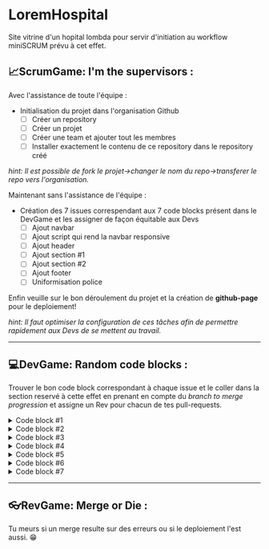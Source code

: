 # LoremHospital
Site vitrine d'un hopital lombda pour servir d'initiation au workflow miniSCRUM prévu à cet effet.

## 📈ScrumGame: I'm the supervisors :
Avec l'assistance de toute l'équipe :

* Initialisation du projet dans l'organisation Github
  - [ ] Créer un repository
  - [ ] Créer un projet
  - [ ] Créer une team et ajouter tout les membres
  - [ ] Installer exactement le contenu de ce repository dans le repository créé

*hint: Il est possible de fork le projet->changer le nom du repo->transferer le repo vers l'organisation.*

 Maintenant sans l'assistance de l'équipe :

* Création des 7 issues correspendant aux 7 code blocks présent dans le DevGame et les assigner de façon équitable aux Devs
  - [ ] Ajout navbar
  - [ ] Ajout script qui rend la navbar responsive
  - [ ] Ajout header
  - [ ] Ajout section #1
  - [ ] Ajout section #2
  - [ ] Ajout footer
  - [ ] Uniformisation police

Enfin veuille sur le bon déroulement du projet et la création de **github-page** pour le deploiement!

*hint: Il faut optimiser la configuration de ces tâches afin de permettre rapidement aux Devs de se mettent au travail.*

 ***
  
## 💻DevGame: Random code blocks :
Trouver le bon code block correspondant à chaque issue et le coller dans la section reservé à cette effet en prenant en compte du *branch to merge progression* et assigne un Rev pour chacun de tes pull-requests.

<details>
  <summary>Code block #1</summary>
  
  ```html
  <!-- First Grid -->
  <div class="w3-row-padding w3-padding-64 w3-container">
    <div class="w3-content">
      <div class="w3-twothird">
        <h1>Lorem Ipsum</h1>
        <h5 class="w3-padding-32">Lorem ipsum dolor sit amet, consectetur adipiscing elit, sed do eiusmod tempor incididunt ut labore et dolore magna aliqua. Ut enim ad minim veniam, quis nostrud exercitation ullamco laboris nisi ut aliquip ex ea commodo consequat.</h5>

        <p class="w3-text-grey">Lorem ipsum dolor sit amet, consectetur adipiscing elit, sed do eiusmod tempor incididunt ut labore et dolore magna aliqua. Ut enim ad minim veniam, quis nostrud exercitation ullamco laboris nisi ut aliquip ex ea commodo consequat. Excepteur sint
          occaecat cupidatat non proident, sunt in culpa qui officia deserunt mollit anim id est laborum consectetur adipiscing elit, sed do eiusmod tempor incididunt ut labore et dolore magna aliqua. Ut enim ad minim veniam, quis nostrud exercitation ullamco
          laboris nisi ut aliquip ex ea commodo consequat.</p>
      </div>

      <div class="w3-third w3-center">
        <i class="fa fa-anchor w3-padding-64 w3-text-red"></i>
      </div>
    </div>
  </div>
  ```

</details>

<details>
  <summary>Code block #2</summary>
  
  ```css
  body,h1,h2,h3,h4,h5,h6 {font-family: "Lato", sans-serif}
  .w3-bar,h1,button {font-family: "Montserrat", sans-serif}
  .fa-anchor,.fa-coffee {font-size:200px}
  ```

</details>

<details>
  <summary>Code block #3</summary>
  
  ```html
  <div class="w3-top">
    <div class="w3-bar w3-red w3-card w3-left-align w3-large">
      <a class="w3-bar-item w3-button w3-hide-medium w3-hide-large w3-right w3-padding-large w3-hover-white w3-large w3-red" href="javascript:void(0);" onclick="myFunction()" title="Toggle Navigation Menu"><i class="fa fa-bars"></i></a>
      <a href="#" class="w3-bar-item w3-button w3-padding-large w3-white">Home</a>
      <a href="#" class="w3-bar-item w3-button w3-hide-small w3-padding-large w3-hover-white">Link 1</a>
      <a href="#" class="w3-bar-item w3-button w3-hide-small w3-padding-large w3-hover-white">Link 2</a>
      <a href="#" class="w3-bar-item w3-button w3-hide-small w3-padding-large w3-hover-white">Link 3</a>
      <a href="#" class="w3-bar-item w3-button w3-hide-small w3-padding-large w3-hover-white">Link 4</a>
    </div>

    <div id="navDemo" class="w3-bar-block w3-white w3-hide w3-hide-large w3-hide-medium w3-large">
      <a href="#" class="w3-bar-item w3-button w3-padding-large">Link 1</a>
      <a href="#" class="w3-bar-item w3-button w3-padding-large">Link 2</a>
      <a href="#" class="w3-bar-item w3-button w3-padding-large">Link 3</a>
      <a href="#" class="w3-bar-item w3-button w3-padding-large">Link 4</a>
    </div>
  </div>
  ```
  
</details>

<details>
  <summary>Code block #4</summary>
  
  ```html
  <footer class="w3-container w3-padding-64 w3-center w3-opacity">  
    <div class="w3-xlarge w3-padding-32">
      <i class="fa fa-facebook-official w3-hover-opacity"></i>
      <i class="fa fa-instagram w3-hover-opacity"></i>
      <i class="fa fa-snapchat w3-hover-opacity"></i>
      <i class="fa fa-pinterest-p w3-hover-opacity"></i>
      <i class="fa fa-twitter w3-hover-opacity"></i>
      <i class="fa fa-linkedin w3-hover-opacity"></i>
   </div>
   <p>Powered by <a href="https://www.w3schools.com/w3css/default.asp" target="_blank">w3.css</a></p>
  </footer>
  ```

</details>

<details>
  <summary>Code block #5</summary>
  
  ```html
  <!-- Second Grid -->
  <div class="w3-row-padding w3-light-grey w3-padding-64 w3-container">
    <div class="w3-content">
      <div class="w3-third w3-center">
        <i class="fa fa-coffee w3-padding-64 w3-text-red w3-margin-right"></i>
      </div>

      <div class="w3-twothird">
        <h1>Lorem Ipsum</h1>
        <h5 class="w3-padding-32">Lorem ipsum dolor sit amet, consectetur adipiscing elit, sed do eiusmod tempor incididunt ut labore et dolore magna aliqua. Ut enim ad minim veniam, quis nostrud exercitation ullamco laboris nisi ut aliquip ex ea commodo consequat.</h5>

        <p class="w3-text-grey">Lorem ipsum dolor sit amet, consectetur adipiscing elit, sed do eiusmod tempor incididunt ut labore et dolore magna aliqua. Ut enim ad minim veniam, quis nostrud exercitation ullamco laboris nisi ut aliquip ex ea commodo consequat. Excepteur sint
          occaecat cupidatat non proident, sunt in culpa qui officia deserunt mollit anim id est laborum consectetur adipiscing elit, sed do eiusmod tempor incididunt ut labore et dolore magna aliqua. Ut enim ad minim veniam, quis nostrud exercitation ullamco
          laboris nisi ut aliquip ex ea commodo consequat.</p>
      </div>
    </div>
  </div>

  <div class="w3-container w3-black w3-center w3-opacity w3-padding-64">
      <h1 class="w3-margin w3-xlarge">Quote of the day: live life</h1>
  </div>
  ```

</details>

<details>
  <summary>Code block #6</summary>
  
  ```js
  function myFunction() {
      var x = document.getElementById("navDemo");
      if (x.className.indexOf("w3-show") == -1) {
        x.className += " w3-show";
      } else { 
        x.className = x.className.replace(" w3-show", "");
      }
    }
  ```
  
</details>

<details>
  <summary>Code block #7</summary>
  
  ```html
  <header class="w3-container w3-red w3-center" style="padding:128px 16px">
    <h1 class="w3-margin w3-jumbo">START PAGE</h1>
    <p class="w3-xlarge">Template by w3.css</p>
    <button class="w3-button w3-black w3-padding-large w3-large w3-margin-top">Get Started</button>
  </header>
  ```
  
</details>

 ***

## 👓RevGame: Merge or Die :
Tu meurs si un merge resulte sur des erreurs ou si le deploiement l'est aussi. 😁

